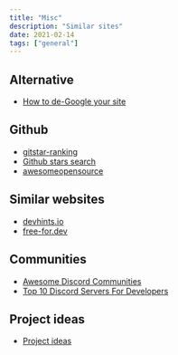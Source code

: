 ```yaml
---
title: "Misc"
description: "Similar sites"
date: 2021-02-14
tags: ["general"]
---
```


<cc>

<div>

## Alternative

- [How to de-Google your site](https://markosaric.com/degoogleify/)

</div>

<div>

## Github 

- [gitstar-ranking](https://gitstar-ranking.com/)
- [Github stars search](https://github.com/search?o=desc&q=stars%3A%3E1&s=stars&type=Repositories)
- [awesomeopensource](https://awesomeopensource.com/projects/)

</div>

<div>

## Similar websites

- [devhints.io](https://devhints.io/)
- [free-for.dev](https://free-for.dev)

</div>

<div>

## Communities

- [Awesome Discord Communities](https://github.com/mhxion/awesome-discord-communities)
- [Top 10 Discord Servers For Developers](https://dev.to/htnguy/top-10-discord-servers-for-developers-559o)

</div>

<div>

## Project ideas

- [Project ideas](https://gist.github.com/MWins/41c6fec2122dd47fdfaca31924647499)

</div>

</cc>

